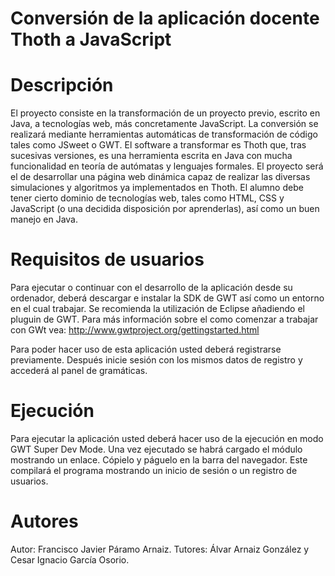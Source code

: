 #  Conversión de la aplicación docente Thoth a JavaScript

#  Descripción
El proyecto consiste en la transformación de un proyecto previo, escrito en Java, a tecnologías web, más concretamente JavaScript. La conversión se realizará mediante herramientas automáticas de transformación de código tales como JSweet o GWT. El software a transformar es Thoth que, tras sucesivas versiones, es una herramienta escrita en Java con mucha funcionalidad en teoría de autómatas y lenguajes formales. El proyecto será el de desarrollar una página web dinámica capaz de realizar las diversas simulaciones y algoritmos ya implementados en Thoth. El alumno debe tener cierto dominio de tecnologías web, tales como HTML, CSS y JavaScript (o una decidida disposición por aprenderlas), así como un buen manejo en Java.

# Requisitos de usuarios
Para ejecutar o continuar con el desarrollo de la aplicación desde su ordenador, deberá descargar e instalar la SDK de GWT así como un entorno en el cual trabajar. Se recomienda la utilización de Eclipse añadiendo el pluguin de GWT.
Para más información sobre el como comenzar a trabajar con GWt vea: http://www.gwtproject.org/gettingstarted.html

Para poder hacer uso de esta aplicación usted deberá registrarse previamente. Después inicie sesión con los mismos datos de registro y accederá al panel de gramáticas.
 

# Ejecución
Para ejecutar la aplicación usted deberá hacer uso de la ejecución en modo GWT Super Dev Mode. Una vez ejecutado se habrá cargado el módulo mostrando un enlace. Cópielo y páguelo en la barra del navegador. Este compilará el programa mostrando un inicio de sesión o un registro de usuarios.

# Autores
Autor: Francisco Javier Páramo Arnaiz.
Tutores: Álvar Arnaiz González y Cesar Ignacio García Osorio.
